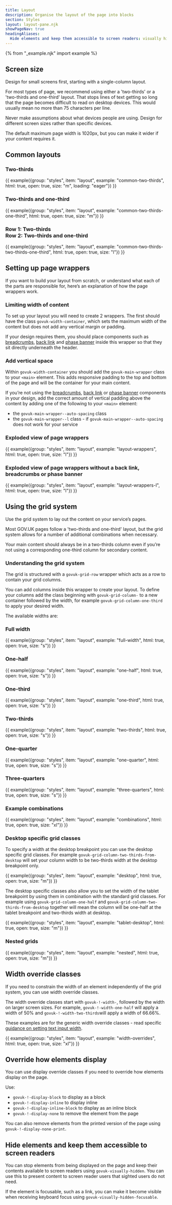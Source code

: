 ```yaml
---
title: Layout
description: Organise the layout of the page into blocks
section: Styles
layout: layout-pane.njk
showPageNav: true
headingAliases:
  Hide elements and keep them accessible to screen readers: visually hidden
---
```


{% from "_example.njk" import example %}

## Screen size

Design for small screens first, starting with a single-column layout.

For most types of page, we recommend using either a 'two-thirds' or a 'two-thirds and one-third' layout. That stops lines of text getting so long that the page becomes difficult to read on desktop devices. This would usually mean no more than 75 characters per line.

Never make assumptions about what devices people are using. Design for different screen sizes rather than specific devices.

The default maximum page width is 1020px, but you can make it wider if your content requires it.

## Common layouts

### Two-thirds

{{ example({group: "styles", item: "layout", example: "common-two-thirds", html: true, open: true, size: "m", loading: "eager"}) }}

### Two-thirds and one-third

{{ example({group: "styles", item: "layout", example: "common-two-thirds-one-third", html: true, open: true, size: "m"}) }}

### Row 1: Two-thirds <br>Row 2: Two-thirds and one-third

{{ example({group: "styles", item: "layout", example: "common-two-thirds-two-thirds-one-third", html: true, open: true, size: "l"}) }}

## Setting up page wrappers

If you want to build your layout from scratch, or understand what each of the parts are responsible for, here’s an explanation of how the page wrappers work.

### Limiting width of content

To set up your layout you will need to create 2 wrappers. The first should have the class `govuk-width-container`, which sets the maximum width of the content but does not add any vertical margin or padding.

If your design requires them, you should place components such as [breadcrumbs](/components/breadcrumbs/), [back link](/components/back-link/) and [phase banner](/components/phase-banner/) inside this wrapper so that they sit directly underneath the header.

### Add vertical space

Within `govuk-width-container` you should add the `govuk-main-wrapper` class to your `<main>` element. This adds responsive padding to the top and bottom of the page and will be the container for your main content.

If you’re not using the [breadcrumbs](/components/breadcrumbs/), [back link](/components/back-link/) or [phase banner](/components/phase-banner/) components in your design, add the correct amount of vertical padding above the content by adding one of the following to your `<main>` element:

- the `govuk-main-wrapper--auto-spacing` class
- the `govuk-main-wrapper--l` class - if `govuk-main-wrapper--auto-spacing` does not work for your service

### Exploded view of page wrappers

{{ example({group: "styles", item: "layout", example: "layout-wrappers", html: true, open: true, size: "l"}) }}

### Exploded view of page wrappers without a back link, breadcrumbs or phase banner

{{ example({group: "styles", item: "layout", example: "layout-wrappers-l", html: true, open: true, size: "l"}) }}

## Using the grid system

Use the grid system to lay out the content on your service’s pages.

Most GOV.UK pages follow a 'two-thirds and one-third' layout, but the grid system allows for a number of additional combinations when necessary.

Your main content should always be in a two-thirds column even if you’re not using a corresponding one-third column for secondary content.

### Understanding the grid system

The grid is structured with a `govuk-grid-row` wrapper which acts as a row to contain your grid columns.

You can add columns inside this wrapper to create your layout. To define your columns add the class beginning with `govuk-grid-column-` to a new container followed by the width, for example `govuk-grid-column-one-third` to apply your desired width.

The available widths are:

### Full width

{{ example({group: "styles", item: "layout", example: "full-width", html: true, open: true, size: "s"}) }}

### One-half

{{ example({group: "styles", item: "layout", example: "one-half", html: true, open: true, size: "s"}) }}

### One-third

{{ example({group: "styles", item: "layout", example: "one-third", html: true, open: true, size: "s"}) }}

### Two-thirds

{{ example({group: "styles", item: "layout", example: "two-thirds", html: true, open: true, size: "s"}) }}

### One-quarter

{{ example({group: "styles", item: "layout", example: "one-quarter", html: true, open: true, size: "s"}) }}

### Three-quarters

{{ example({group: "styles", item: "layout", example: "three-quarters", html: true, open: true, size: "s"}) }}

### Example combinations

{{ example({group: "styles", item: "layout", example: "combinations", html: true, open: true, size: "xl"}) }}

### Desktop specific grid classes

To specify a width at the desktop breakpoint you can use the desktop specific grid classes. For example `govuk-grid-column-two-thirds-from-desktop` will set your column width to be two-thirds width at the desktop breakpoint only.

{{ example({group: "styles", item: "layout", example: "desktop", html: true, open: true, size: "m"}) }}

The desktop specific classes also allow you to set the width of the tablet breakpoint by using them in combination with the standard grid classes. For example using `govuk-grid-column-one-half` and `govuk-grid-column-two-thirds-from-desktop` together will mean the column will be one-half at the tablet breakpoint and two-thirds width at desktop.

{{ example({group: "styles", item: "layout", example: "tablet-desktop", html: true, open: true, size: "m"}) }}

### Nested grids

{{ example({group: "styles", item: "layout", example: "nested", html: true, open: true, size: "m"}) }}

## Width override classes

If you need to constrain the width of an element independently of the grid system, you can use width override classes.

The width override classes start with `govuk-!-width-`, followed by the width on larger screen sizes. For example, `govuk-!-width-one-half` will apply a width of 50% and `govuk-!-width-two-thirds`will apply a width of 66.66%.

These examples are for the generic width override classes - read specific [guidance on setting text input width](/components/text-input/#use-appropriately-sized-text-inputs).

{{ example({group: "styles", item: "layout", example: "width-overrides", html: true, open: true, size: "xl"}) }}

## Override how elements display

You can use display override classes if you need to override how elements display on the page.

Use:

- `govuk-!-display-block` to display as a block
- `govuk-!-display-inline` to display inline
- `govuk-!-display-inline-block` to display as an inline block
- `govuk-!-display-none` to remove the element from the page

You can also remove elements from the printed version of the page using `govuk-!-display-none-print`.

## Hide elements and keep them accessible to screen readers

You can stop elements from being displayed on the page and keep their contents available to screen readers using `govuk-visually-hidden`. You can use this to present content to screen reader users that sighted users do not need.

If the element is focusable, such as a link, you can make it become visible when receiving keyboard focus using `govuk-visually-hidden-focusable`.
